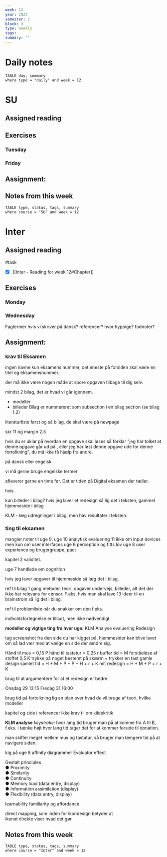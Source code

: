 ```yaml
---
week: 12
year: 2023
semester: 2
block: 3
type: weekly 
tags: 
summary: ""
---
```

# Daily notes
```dataview
TABLE day, summary 
where type = "daily" and week = 12
```
# SU
## Assigned reading
## Exercises 
### Tuesday 
### Friday
## Assignment:

## Notes from this week
```dataview
TABLE type, status, tags, summary
where course = "SU" and week = 12
```

# Inter
## Assigned reading
#task
 - [x] [[Inter - Reading for week 12#Chapter]]

## Exercises 
### Monday
### Wednesday 
Fagtermer hvis vi skriver på dansk?
referencer? hvor hyppige?
fodnoter?

## Assignment:
### krav til Eksamen 
ingen navne kun eksamens nummer, det eneste på forsiden skal være en titel og eksamensnummer. 

der må ikke være nogen måde at spore opgaven tilbage til dig selv.

mindst 2 bilag, det er hvad vi går igennem. 
- modeller 
- billeder 
Bilag er nummereret som subsection i en bilag section 
(se bilag 1.2)

literaturliste først og så bilag, de skal være på newpage

skr 11 og margin 2.5

hvis du er uklar på hvordan en opgave skal løses så forklar "jeg har tolket at denne opgave går ud på , eller jeg har løst denne opgave ude for denne fortolkning", du må ikke få hjælp fra andre. 

på dansk eller engelsk 

vi må gerne bruge engelske termer 

afleverer gerne en time før. Det er tiden på Digital eksamen der tæller. 

hvis 

kun billeder i bilag? hvis jeg laver et redesign så lig det i teksten, gammel hjemmeside i bilag

KLM - læg udregninger i bilag, men hav resultater i teksten.

### ting til eksamen
mangler noter til 
uge 9,
uge 10 analytisk evaluering
11 ikke om input devices men kun om user interfaces
uge 6 perception og fitts lov
uge 8 user experience og brugergruppe, pact

kapitel 2 validitet. 

uge 7 handlede om cognition

hvis jeg laver opgaver til hjemmeside så læg det i bilag. 

ref til bilag 1 gang
metoder, teori, opgaver undervejs, billeder, alt det der ikke har relevans for censor. F.eks. hvis man skal lave 13 ideer til en brainstrom så lig det i bilag. 

ref til problemliste når du snakker om den f.eks. 

indholdsfortegnelse er tilladt, men ikke nødvendigt.

**modeller og vigtige ting fra hver uge:**
KLM Analyse
evaluering 
Redesign 

tag screenshot fra den side du har kigget på, hjemmesider kan blive lavet om så lad vær med at vælge en side der ændre sig. 

Hånd til mus = 0,15
P hånd til tastatur = 0,25
r  buffer tid =
M forståelese af stoffet 0,5
K trykke på noget bestemt på skærm = trykker en tast 
gamle design
samlet tid = H + M + P + P + H + r + K
mit redesign = H + M + P +  r + K

brug til at argumentere for at et redesign er bedre. 

Onsdag 29 13:15
Fredag 31 16:00

brug tid på fortolkning 
lig en plan over hvad du vil bruge af teori, hvilke modeller 

kapitel og side i referencer
ikke krav til om kildekritik 


**KLM analyse**
*keystroke:* hvor lang tid bruger man på at komme fra A til B, f.eks. i tænke højt hvor lang tid tager det for at kommer forside til donation. 

man skifter meget mellem mus og tastatur, så bruger man længere tid på at navigere siden. 



kig på uge 8 affinity diagrammer
Evaluator effect

Gestalt principles  
● Proximity  
● Similarity  
● Continuity  
● Memory load (data entry, display)  
● Information assimilation (display)  
● Flexibility (data entry, display)

learnability
familiarity og affordance

direct mapping, som inden for ikondesign betyder at  
ikonet direkte viser hvad det gør
## Notes from this week
```dataview
TABLE type, status, tags, summary
where course = "Inter" and week = 12
```

